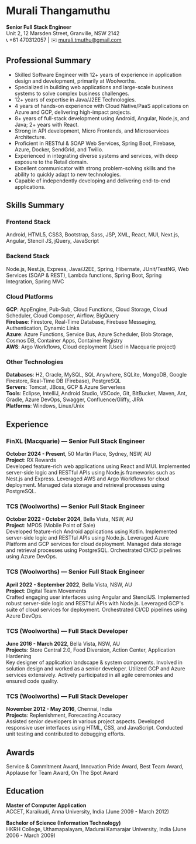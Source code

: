 # Murali Thangamuthu
**Senior Full Stack Engineer**  
Unit 2, 12 Marsden Street, Granville, NSW 2142  
📞 +61 470312057 | ✉️ murali.tmuthu@gmail.com

## Professional Summary
- Skilled Software Engineer with 12+ years of experience in application design and development, primarily at Woolworths.
- Specialized in building web applications and large-scale business systems to solve complex business challenges.
- 12+ years of expertise in Java/J2EE Technologies.
- 4 years of hands-on experience with Cloud Native/PaaS applications on Azure and GCP, delivering high-impact projects.
- 8+ years of full-stack development using Android, Angular, Node.js, and Java; 2+ years with React.
- Strong in API development, Micro Frontends, and Microservices Architecture.
- Proficient in RESTful & SOAP Web Services, Spring Boot, Firebase, Azure, Docker, SendGrid, and Twilio.
- Experienced in integrating diverse systems and services, with deep exposure to the Retail domain.
- Excellent communicator with strong problem-solving skills and the ability to quickly adapt to new technologies.
- Capable of independently developing and delivering end-to-end applications.

## Skills Summary

### Frontend Stack
Android, HTML5, CSS3, Bootstrap, Sass, JSP, XML, React, MUI, Next.js, Angular, Stencil JS, jQuery, JavaScript

### Backend Stack
Node.js, Nest.js, Express, Java/J2EE, Spring, Hibernate, JUnit/TestNG, Web Services (SOAP & REST), Lambda functions, Spring Boot, Spring Integration, Spring MVC

### Cloud Platforms
**GCP**: AppEngine, Pub-Sub, Cloud Functions, Cloud Storage, Cloud Scheduler, Cloud Composer, Airflow, BigQuery  
**Firebase**: Firestore, Real-Time Database, Firebase Messaging, Authentication, Dynamic Links  
**Azure**: Azure Functions, Service Bus, Azure Scheduler, Blob Storage, Cosmos DB, Container Apps, Container Registry  
**AWS**: Argo Workflows, Cloud deployment (Used in Macquarie project)

### Other Technologies
**Databases**: H2, Oracle, MySQL, SQL Anywhere, SQLite, MongoDB, Google Firestore, Real-Time DB (Firebase), PostgreSQL  
**Servers**: Tomcat, JBoss, GCP & Azure Serverless  
**Tools**: Eclipse, IntelliJ, Android Studio, VSCode, Git, BitBucket, Maven, Ant, Gradle, Azure DevOps, Swagger, Confluence/Gliffy, JIRA  
**Platforms**: Windows, Linux/Unix

## Experience

### FinXL (Macquarie) — Senior Full Stack Engineer  
**October 2024 - Present**, 50 Martin Place, Sydney, NSW, AU  
**Project**: RX Rewards  
Developed feature-rich web applications using React and MUI. Implemented server-side logic and RESTful APIs using Node.js frameworks such as Nest.js and Express. Leveraged AWS and Argo Workflows for cloud deployment. Managed data storage and retrieval processes using PostgreSQL.

### TCS (Woolworths) — Senior Full Stack Engineer  
**October 2022 - October 2024**, Bella Vista, NSW, AU  
**Project**: MPOS (Mobile Point of Sale)  
Developed feature-rich Android applications using Kotlin. Implemented server-side logic and RESTful APIs using Node.js. Leveraged Azure Platform and GCP services for cloud deployment. Managed data storage and retrieval processes using PostgreSQL. Orchestrated CI/CD pipelines using Azure DevOps.

### TCS (Woolworths) — Senior Full Stack Engineer  
**April 2022 - September 2022**, Bella Vista, NSW, AU  
**Project**: Digital Team Movements  
Crafted engaging user interfaces using Angular and StencilJS. Implemented robust server-side logic and RESTful APIs with Node.js. Leveraged GCP's suite of cloud services for deployment. Orchestrated CI/CD pipelines using Azure DevOps.

### TCS (Woolworths) — Full Stack Developer  
**June 2016 - March 2022**, Bella Vista, NSW, AU  
**Projects**: Store Central 2.0, Food Diversion, Action Center, Application Hardening  
Key designer of application landscape & system components. Involved in solution design and worked as a senior developer. Utilized GCP and Azure services extensively. Actively participated in all agile ceremonies and ensured code quality.

### TCS (Woolworths) — Full Stack Developer  
**November 2012 - May 2016**, Chennai, India  
**Projects**: Replenishment, Forecasting Accuracy  
Assisted senior developers in various project aspects. Developed responsive user interfaces using HTML, CSS, and JavaScript. Conducted unit testing and contributed to debugging efforts.

## Awards
Service & Commitment Award, Innovation Pride Award, Best Team Award, Applause for Team Award, On The Spot Award

## Education
**Master of Computer Application**  
ACCET, Karaikudi, Anna University, India (June 2009 - March 2012)

**Bachelor of Science (Information Technology)**  
HKRH College, Uthamapalayam, Madurai Kamarajar University, India (June 2006 - March 2009)
